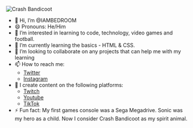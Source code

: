 ![Crash Bandicoot](https://c.tenor.com/SYjeFOfIfiIAAAAC/tenor.gif)

- 👋 Hi, I’m @IAMBEDROOM
- 😄 Pronouns: He/Him
- 👀 I’m interested in learning to code, technology, video games and football.
- 🌱 I’m currently learning the basics - HTML & CSS. 
- 💞️ I’m looking to collaborate on any projects that can help me with my learning
- 📫 How to reach me:
  -   [Twitter](https://twitter.com/iambedroom)
  -   [Instagram](https://www.instagram.com/i.am.bedroom)
- :movie_camera: I create content on the following platforms:
  - [Twitch](https://twitch.tv/iambedroom)
  - [Youtube](https://youtube.com/@IAMBEDROOM)
  - [TikTok](https://www.tiktok.com/@iambedroom)
- ⚡ Fun fact: My first games console was a Sega Megadrive. Sonic was my hero as a child. Now I consider Crash Bandicoot as my spirit animal.

<!---
IAMBEDROOM/IAMBEDROOM is a ✨ special ✨ repository because its `README.md` (this file) appears on your GitHub profile.
You can click the Preview link to take a look at your changes.
--->
